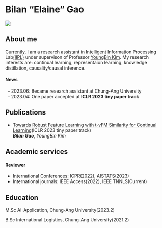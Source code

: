 # Bilan “Elaine” Gao
![](https://github.com/bilan-elaine-gao/bilan-elaine-gao.github.io/blob/main/profiel_img.jpg=200px)


## About me
 Currently, I am a research assistant in Intelligent Information Processing Lab[(IIPL)](https://sites.google.com/view/iiplcau/home) under supervison of Professor [YoungBin Kim](https://scholar.google.com/citations?user=If6P518AAAAJ&hl=ko). My research interests are: continual learning, representaion learning, knowledge distillation, causality/causal inference.

#### News
&nbsp; - 2023.06: Became research assistant at Chung-Ang University<br>
&nbsp; - 2023.04: One paper accepted at **ICLR 2023 tiny paper track**


## Publications
- [Towards Robust Feature Learning with t-vFM Similarity for Continual Learning](http://arxiv.org/abs/2306.02335)(ICLR 2023 tiny paper track)<br>
***Bilan Gao***, *YoungBin Kim*



## Academic services
#### Reviewer
- International Conferences: ICPR(2022), AISTATS(2023)
- International journals: IEEE Access(2022), IEEE TNNLS(Current)


## Education 
M.Sc AI-Application, Chung-Ang University(2023.2)

B.Sc International Logistics, Chung-Ang University(2021.2)


